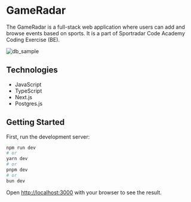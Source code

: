 # GameRadar

The GameRadar is a full-stack web application where users can add and browse events based on sports.
It is a part of Sportradar Code Academy Coding Exercise (BE).

![db_sample](https://github.com/user-attachments/assets/490da5b0-46e8-4b3e-b500-ddef68d59e47)

## Technologies

- JavaScript
- TypeScript
- Next.js
- Postgres.js

## Getting Started

First, run the development server:

```bash
npm run dev
# or
yarn dev
# or
pnpm dev
# or
bun dev
```

Open [http://localhost:3000](http://localhost:3000) with your browser to see the result.
